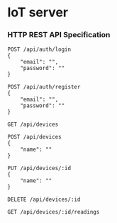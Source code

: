 # IoT server

### HTTP REST API Specification
```
POST /api/auth/login
{
    "email": "",
    "password": ""
}
```
```
POST /api/auth/register
{
    "email": "",
    "password": ""
}
```
```
GET /api/devices
```
```
POST /api/devices
{
    "name": ""
}
```
```
PUT /api/devices/:id
{
    "name": ""
}
```
```
DELETE /api/devices/:id
```
```
GET /api/devices/:id/readings
```
